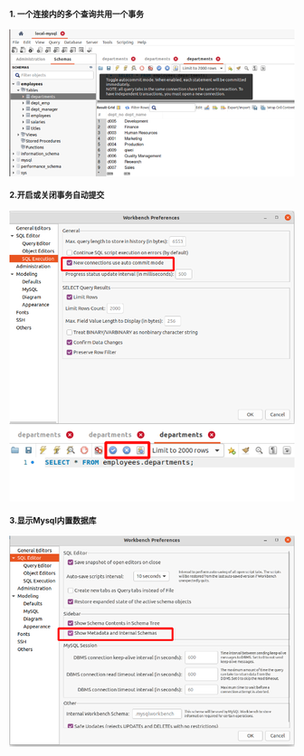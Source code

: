 #### 1. 一个连接内的多个查询共用一个事务
![image.png](pic/1240-20210115030643623.png)

#### 2.开启或关闭事务自动提交
![设置connection的默认提交模式](pic/1240-20210115030643581.png)
![Query内修改提交模式](pic/1240-20210115030643449.png)
#### 3.显示Mysql内置数据库
![image.png](pic/1240-20210115030643580.png)